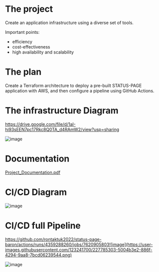 # The project
Create an application infrastructure using a diverse set of tools.

Important points:
- efficiency
- cost-effectiveness
- high availability and scalability

# The plan
Create a Terraform architecture to deploy a pre-built STATUS-PAGE application with AWS, and then configure a pipeline using GitHub Actions.

# The infrastructure Diagram
https://drive.google.com/file/d/1aI-hi93sEEN7pc17Rkc8Q0TA_d4RAmW2/view?usp=sharing

![image](https://user-images.githubusercontent.com/123241700/227783677-9f730799-942c-4b7d-bedc-a50014892173.png)

# Documentation
[Project_Documentation.pdf](https://github.com/YitzhakyBar/ARCIandCICD-project/files/11071970/Project_Documentation.pdf)

# CI/CD Diagram
![image](https://user-images.githubusercontent.com/123241700/227784194-6df6c0b3-b106-4c18-8545-aceda73a0558.png)

# CI/CD full Pipeline
https://github.com/rontaktuk2022/status-page-baron/actions/runs/4359288260/jobs/7620905803![image](https://user-images.githubusercontent.com/123241700/227785303-5004b3e2-886f-4294-9aa8-7bcd06239544.png)

![image](https://user-images.githubusercontent.com/123241700/227784249-d193b070-07f6-46df-b410-aa9ec181ea79.png)

